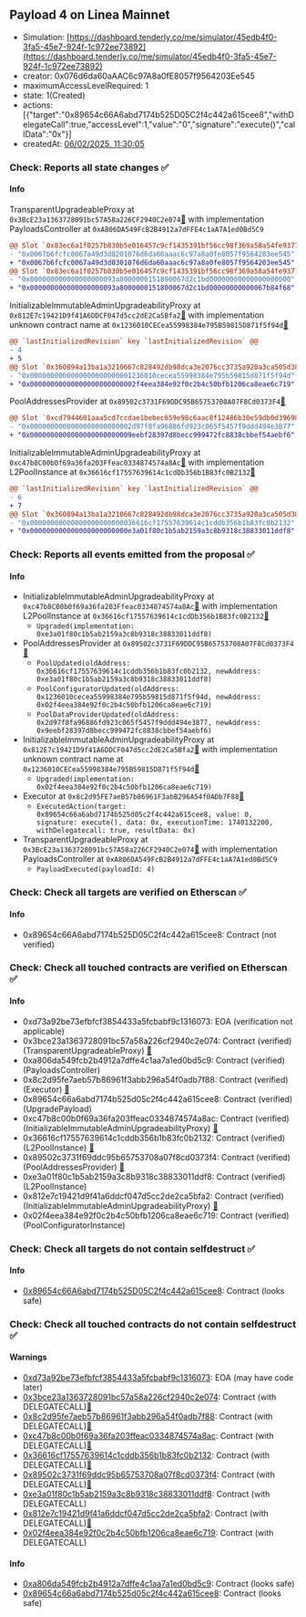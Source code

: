 ## Payload 4 on Linea Mainnet

- Simulation: [https://dashboard.tenderly.co/me/simulator/45edb4f0-3fa5-45e7-924f-1c972ee73892](https://dashboard.tenderly.co/me/simulator/45edb4f0-3fa5-45e7-924f-1c972ee73892)
- creator: 0x076d6da60aAAC6c97A8a0fE8057f9564203Ee545
- maximumAccessLevelRequired: 1
- state: 1(Created)
- actions: [{"target":"0x89654c66A6abd7174b525D05C2f4c442a615cee8","withDelegateCall":true,"accessLevel":1,"value":"0","signature":"execute()","callData":"0x"}]
- createdAt: [06/02/2025, 11:30:05](https://lineascan.build/tx/0x387f8769e6d7aa46399aea25158959da80c493539bceedeba55823f7a82f11f7)

### Check: Reports all state changes :white_check_mark:

#### Info


TransparentUpgradeableProxy at `0x3BcE23a1363728091bc57A58a226CF2940C2e074`[:ghost:](https://github.com/bgd-labs/aave-address-book "GovernanceV3Linea.PAYLOADS_CONTROLLER") with implementation PayloadsController at `0xA806DA549FcB2B4912a7dFFE4c1aA7A1ed0Bd5C9`
```diff
@@ Slot `0x83ec6a1f0257b830b5e016457c9cf1435391bf56cc98f369a58a54fe93772465` @@
- "0x0067b6fcfc0067a49d3d0201076d6da60aaac6c97a8a0fe8057f9564203ee545"
+ "0x0067b6fcfc0067a49d3d0301076d6da60aaac6c97a8a0fe8057f9564203ee545"
@@ Slot `0x83ec6a1f0257b830b5e016457c9cf1435391bf56cc98f369a58a54fe93772466` @@
- "0x000000000000000000093a8000000151800067d2c1bd00000000000000000000"
+ "0x000000000000000000093a8000000151800067d2c1bd00000000000067b84f68"
```

InitializableImmutableAdminUpgradeabilityProxy at `0x812E7c19421D9f41A6DDCF047d5cc2dE2Ca5Bfa2`[:ghost:](https://github.com/bgd-labs/aave-address-book "AaveV3Linea.POOL_CONFIGURATOR") with implementation unknown contract name at `0x1236010CECea55998384e795B59815D871f5f94d`[:ghost:](https://github.com/bgd-labs/aave-address-book "AaveV3Linea.POOL_CONFIGURATOR_IMPL")
```diff
@@ `lastInitializedRevision` key `lastInitializedRevision` @@
- 4
+ 5
@@ Slot `0x360894a13ba1a3210667c828492db98dca3e2076cc3735a920a3ca505d382bbc` @@
- "0x0000000000000000000000001236010cecea55998384e795b59815d871f5f94d"
+ "0x00000000000000000000000002f4eea384e92f0c2b4c50bfb1206ca8eae6c719"
```

PoolAddressesProvider at `0x89502c3731F69DDC95B65753708A07F8Cd0373F4`[:ghost:](https://github.com/bgd-labs/aave-address-book "AaveV3Linea.POOL_ADDRESSES_PROVIDER")
```diff
@@ Slot `0xcd7944601aaa5cd7ccdae1bebec659e98c6aac8f12486b30e59db0d39698051f` @@
- "0x0000000000000000000000002d97f8fa96886fd923c065f5457f9ddd494e3877"
+ "0x0000000000000000000000009eebf28397d8becc999472fc8838cbbef54aebf6"
```

InitializableImmutableAdminUpgradeabilityProxy at `0xc47b8C00b0f69a36fa203Ffeac0334874574a8Ac`[:ghost:](https://github.com/bgd-labs/aave-address-book "AaveV3Linea.POOL") with implementation L2PoolInstance at `0x36616cf17557639614c1cdDb356b1B83fc0B2132`[:ghost:](https://github.com/bgd-labs/aave-address-book "AaveV3Linea.POOL_IMPL")
```diff
@@ `lastInitializedRevision` key `lastInitializedRevision` @@
- 6
+ 7
@@ Slot `0x360894a13ba1a3210667c828492db98dca3e2076cc3735a920a3ca505d382bbc` @@
- "0x00000000000000000000000036616cf17557639614c1cddb356b1b83fc0b2132"
+ "0x000000000000000000000000e3a01f80c1b5ab2159a3c8b9318c38833011ddf8"
```


### Check: Reports all events emitted from the proposal :white_check_mark:

#### Info

- InitializableImmutableAdminUpgradeabilityProxy at `0xc47b8C00b0f69a36fa203Ffeac0334874574a8Ac`[:ghost:](https://github.com/bgd-labs/aave-address-book "AaveV3Linea.POOL") with implementation L2PoolInstance at `0x36616cf17557639614c1cdDb356b1B83fc0B2132`[:ghost:](https://github.com/bgd-labs/aave-address-book "AaveV3Linea.POOL_IMPL")
  - `Upgraded(implementation: 0xe3a01f80c1b5ab2159a3c8b9318c38833011ddf8)`
- PoolAddressesProvider at `0x89502c3731F69DDC95B65753708A07F8Cd0373F4`[:ghost:](https://github.com/bgd-labs/aave-address-book "AaveV3Linea.POOL_ADDRESSES_PROVIDER")
  - `PoolUpdated(oldAddress: 0x36616cf17557639614c1cddb356b1b83fc0b2132, newAddress: 0xe3a01f80c1b5ab2159a3c8b9318c38833011ddf8)`
  - `PoolConfiguratorUpdated(oldAddress: 0x1236010cecea55998384e795b59815d871f5f94d, newAddress: 0x02f4eea384e92f0c2b4c50bfb1206ca8eae6c719)`
  - `PoolDataProviderUpdated(oldAddress: 0x2d97f8fa96886fd923c065f5457f9ddd494e3877, newAddress: 0x9eebf28397d8becc999472fc8838cbbef54aebf6)`
- InitializableImmutableAdminUpgradeabilityProxy at `0x812E7c19421D9f41A6DDCF047d5cc2dE2Ca5Bfa2`[:ghost:](https://github.com/bgd-labs/aave-address-book "AaveV3Linea.POOL_CONFIGURATOR") with implementation unknown contract name at `0x1236010CECea55998384e795B59815D871f5f94d`[:ghost:](https://github.com/bgd-labs/aave-address-book "AaveV3Linea.POOL_CONFIGURATOR_IMPL")
  - `Upgraded(implementation: 0x02f4eea384e92f0c2b4c50bfb1206ca8eae6c719)`
- Executor at `0x8c2d95FE7aeB57b86961F3abB296A54f0ADb7F88`[:ghost:](https://github.com/bgd-labs/aave-address-book "AaveV3Linea.ACL_ADMIN, GovernanceV3Linea.EXECUTOR_LVL_1")
  - `ExecutedAction(target: 0x89654c66a6abd7174b525d05c2f4c442a615cee8, value: 0, signature: execute(), data: 0x, executionTime: 1740132200, withDelegatecall: true, resultData: 0x)`
- TransparentUpgradeableProxy at `0x3BcE23a1363728091bc57A58a226CF2940C2e074`[:ghost:](https://github.com/bgd-labs/aave-address-book "GovernanceV3Linea.PAYLOADS_CONTROLLER") with implementation PayloadsController at `0xA806DA549FcB2B4912a7dFFE4c1aA7A1ed0Bd5C9`
  - `PayloadExecuted(payloadId: 4)`

### Check: Check all targets are verified on Etherscan :white_check_mark:

#### Info

- 0x89654c66A6abd7174b525D05C2f4c442a615cee8: Contract (not verified) 

### Check: Check all touched contracts are verified on Etherscan :white_check_mark:

#### Info

- 0xd73a92be73efbfcf3854433a5fcbabf9c1316073: EOA (verification not applicable)
- 0x3bce23a1363728091bc57a58a226cf2940c2e074: Contract (verified) (TransparentUpgradeableProxy) [:ghost:](https://github.com/bgd-labs/aave-address-book "GovernanceV3Linea.PAYLOADS_CONTROLLER")
- 0xa806da549fcb2b4912a7dffe4c1aa7a1ed0bd5c9: Contract (verified) (PayloadsController) 
- 0x8c2d95fe7aeb57b86961f3abb296a54f0adb7f88: Contract (verified) (Executor) [:ghost:](https://github.com/bgd-labs/aave-address-book "AaveV3Linea.ACL_ADMIN, GovernanceV3Linea.EXECUTOR_LVL_1")
- 0x89654c66a6abd7174b525d05c2f4c442a615cee8: Contract (verified) (UpgradePayload) 
- 0xc47b8c00b0f69a36fa203ffeac0334874574a8ac: Contract (verified) (InitializableImmutableAdminUpgradeabilityProxy) [:ghost:](https://github.com/bgd-labs/aave-address-book "AaveV3Linea.POOL")
- 0x36616cf17557639614c1cddb356b1b83fc0b2132: Contract (verified) (L2PoolInstance) [:ghost:](https://github.com/bgd-labs/aave-address-book "AaveV3Linea.POOL_IMPL")
- 0x89502c3731f69ddc95b65753708a07f8cd0373f4: Contract (verified) (PoolAddressesProvider) [:ghost:](https://github.com/bgd-labs/aave-address-book "AaveV3Linea.POOL_ADDRESSES_PROVIDER")
- 0xe3a01f80c1b5ab2159a3c8b9318c38833011ddf8: Contract (verified) (L2PoolInstance) 
- 0x812e7c19421d9f41a6ddcf047d5cc2de2ca5bfa2: Contract (verified) (InitializableImmutableAdminUpgradeabilityProxy) [:ghost:](https://github.com/bgd-labs/aave-address-book "AaveV3Linea.POOL_CONFIGURATOR")
- 0x02f4eea384e92f0c2b4c50bfb1206ca8eae6c719: Contract (verified) (PoolConfiguratorInstance) 

### Check: Check all targets do not contain selfdestruct :white_check_mark:

#### Info

- [0x89654c66A6abd7174b525D05C2f4c442a615cee8](https://lineascan.build/address/0x89654c66A6abd7174b525D05C2f4c442a615cee8): Contract (looks safe)

### Check: Check all touched contracts do not contain selfdestruct :white_check_mark:

#### Warnings

- [0xd73a92be73efbfcf3854433a5fcbabf9c1316073](https://lineascan.build/address/0xd73a92be73efbfcf3854433a5fcbabf9c1316073): EOA (may have code later)
- [0x3bce23a1363728091bc57a58a226cf2940c2e074](https://lineascan.build/address/0x3bce23a1363728091bc57a58a226cf2940c2e074): Contract (with DELEGATECALL)[:ghost:](https://github.com/bgd-labs/aave-address-book "GovernanceV3Linea.PAYLOADS_CONTROLLER")
- [0x8c2d95fe7aeb57b86961f3abb296a54f0adb7f88](https://lineascan.build/address/0x8c2d95fe7aeb57b86961f3abb296a54f0adb7f88): Contract (with DELEGATECALL)[:ghost:](https://github.com/bgd-labs/aave-address-book "AaveV3Linea.ACL_ADMIN, GovernanceV3Linea.EXECUTOR_LVL_1")
- [0xc47b8c00b0f69a36fa203ffeac0334874574a8ac](https://lineascan.build/address/0xc47b8c00b0f69a36fa203ffeac0334874574a8ac): Contract (with DELEGATECALL)[:ghost:](https://github.com/bgd-labs/aave-address-book "AaveV3Linea.POOL")
- [0x36616cf17557639614c1cddb356b1b83fc0b2132](https://lineascan.build/address/0x36616cf17557639614c1cddb356b1b83fc0b2132): Contract (with DELEGATECALL)[:ghost:](https://github.com/bgd-labs/aave-address-book "AaveV3Linea.POOL_IMPL")
- [0x89502c3731f69ddc95b65753708a07f8cd0373f4](https://lineascan.build/address/0x89502c3731f69ddc95b65753708a07f8cd0373f4): Contract (with DELEGATECALL)[:ghost:](https://github.com/bgd-labs/aave-address-book "AaveV3Linea.POOL_ADDRESSES_PROVIDER")
- [0xe3a01f80c1b5ab2159a3c8b9318c38833011ddf8](https://lineascan.build/address/0xe3a01f80c1b5ab2159a3c8b9318c38833011ddf8): Contract (with DELEGATECALL)
- [0x812e7c19421d9f41a6ddcf047d5cc2de2ca5bfa2](https://lineascan.build/address/0x812e7c19421d9f41a6ddcf047d5cc2de2ca5bfa2): Contract (with DELEGATECALL)[:ghost:](https://github.com/bgd-labs/aave-address-book "AaveV3Linea.POOL_CONFIGURATOR")
- [0x02f4eea384e92f0c2b4c50bfb1206ca8eae6c719](https://lineascan.build/address/0x02f4eea384e92f0c2b4c50bfb1206ca8eae6c719): Contract (with DELEGATECALL)

#### Info

- [0xa806da549fcb2b4912a7dffe4c1aa7a1ed0bd5c9](https://lineascan.build/address/0xa806da549fcb2b4912a7dffe4c1aa7a1ed0bd5c9): Contract (looks safe)
- [0x89654c66a6abd7174b525d05c2f4c442a615cee8](https://lineascan.build/address/0x89654c66a6abd7174b525d05c2f4c442a615cee8): Contract (looks safe)

